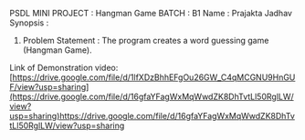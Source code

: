 PSDL MINI PROJECT : Hangman Game 
BATCH : B1 
Name : Prajakta Jadhav
Synopsis : 
1) Problem Statement : 
The program creates a word guessing game (Hangman Game).

Link of Demonstration video: 
[https://drive.google.com/file/d/1lfXDzBhhEFgOu26GW_C4qMCGNU9HnGUF/view?usp=sharing](https://drive.google.com/file/d/16gfaYFagWxMqWwdZK8DhTvtLl50RglLW/view?usp=sharing)https://drive.google.com/file/d/16gfaYFagWxMqWwdZK8DhTvtLl50RglLW/view?usp=sharing
